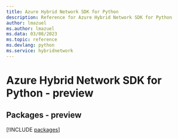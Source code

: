 ```yaml
---
title: Azure Hybrid Network SDK for Python
description: Reference for Azure Hybrid Network SDK for Python
author: lmazuel
ms.author: lmazuel
ms.data: 03/08/2023
ms.topic: reference
ms.devlang: python
ms.service: hybridnetwork
---
```

# Azure Hybrid Network SDK for Python - preview
## Packages - preview
[!INCLUDE [packages](hybrid-network-index.md)]